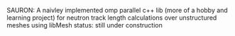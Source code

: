 SAURON: A naivley implemented  omp parallel c++ lib (more of a hobby and learning project) for neutron track length calculations over unstructured meshes using libMesh
status: still under construction
